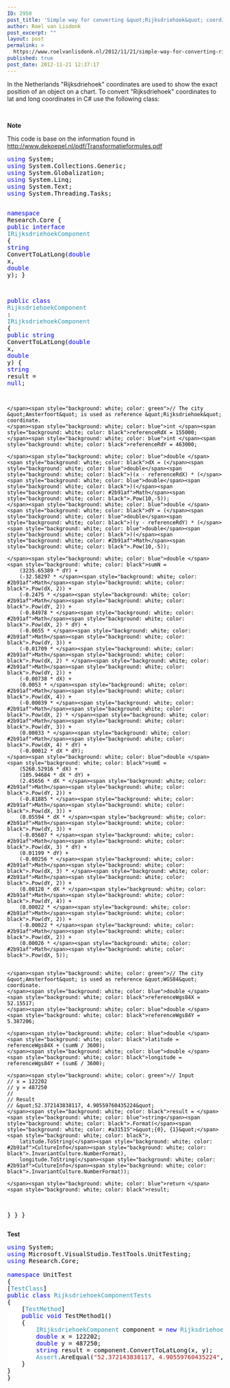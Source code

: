 ```yaml
---
ID: 2950
post_title: 'Simple way for converting &quot;Rijksdriehoek&quot; coordinates to lat and long (WGS84) in C#'
author: Roel van Lisdonk
post_excerpt: ""
layout: post
permalink: >
  https://www.roelvanlisdonk.nl/2012/11/21/simple-way-for-converting-rijksdriehoek-coordinates-to-lat-and-long-wgs84-in-c/
published: true
post_date: 2012-11-21 12:37:17
---
```

<p>In the Netherlands &quot;Rijksdriehoek&quot; coordinates are used to show the exact position of an object on a chart. To convert &quot;Rijksdriehoek&quot; coordinates to lat and long coordinates in C# use the following class:</p>  <p>&#160;</p>  <p><strong>Note</strong></p>  <p align="left">This code is base on the information found in&#160; <a title="http://www.dekoepel.nl/pdf/Transformatieformules.pdf" href="http://www.dekoepel.nl/pdf/Transformatieformules.pdf">http://www.dekoepel.nl/pdf/Transformatieformules.pdf</a></p>  <pre class="code"><span style="background: white; color: blue">using </span><span style="background: white; color: black">System;
</span><span style="background: white; color: blue">using </span><span style="background: white; color: black">System.Collections.Generic;
</span><span style="background: white; color: blue">using </span><span style="background: white; color: black">System.Globalization;
</span><span style="background: white; color: blue">using </span><span style="background: white; color: black">System.Linq;
</span><span style="background: white; color: blue">using </span><span style="background: white; color: black">System.Text;
</span><span style="background: white; color: blue">using </span><span style="background: white; color: black">System.Threading.Tasks;

</span><span style="background: white; color: blue">namespace </span><span style="background: white; color: black">Research.Core
{
</span><span style="background: white; color: blue">public interface </span><span style="background: white; color: #2b91af">IRijksdriehoekComponent
</span><span style="background: white; color: black">{
</span><span style="background: white; color: blue">string </span><span style="background: white; color: black">ConvertToLatLong(</span><span style="background: white; color: blue">double </span><span style="background: white; color: black">x, </span><span style="background: white; color: blue">double </span><span style="background: white; color: black">y);
}

</span><span style="background: white; color: blue">public class </span><span style="background: white; color: #2b91af">RijksdriehoekComponent </span><span style="background: white; color: black">: </span><span style="background: white; color: #2b91af">IRijksdriehoekComponent
</span><span style="background: white; color: black">{
</span><span style="background: white; color: blue">public string </span><span style="background: white; color: black">ConvertToLatLong(</span><span style="background: white; color: blue">double </span><span style="background: white; color: black">x, </span><span style="background: white; color: blue">double </span><span style="background: white; color: black">y)
{
    </span><span style="background: white; color: blue">string </span><span style="background: white; color: black">result = </span><span style="background: white; color: blue">null</span><span style="background: white; color: black">;

    </span><span style="background: white; color: green">// The city &quot;Amsterfoort&quot; is used as reference &quot;Rijksdriehoek&quot; coordinate.
    </span><span style="background: white; color: blue">int </span><span style="background: white; color: black">referenceRdX = 155000;
    </span><span style="background: white; color: blue">int </span><span style="background: white; color: black">referenceRdY = 463000;

    </span><span style="background: white; color: blue">double </span><span style="background: white; color: black">dX = (</span><span style="background: white; color: blue">double</span><span style="background: white; color: black">)(x - referenceRdX) * (</span><span style="background: white; color: blue">double</span><span style="background: white; color: black">)(</span><span style="background: white; color: #2b91af">Math</span><span style="background: white; color: black">.Pow(10,-5));
    </span><span style="background: white; color: blue">double </span><span style="background: white; color: black">dY = (</span><span style="background: white; color: blue">double</span><span style="background: white; color: black">)(y - referenceRdY) * (</span><span style="background: white; color: blue">double</span><span style="background: white; color: black">)(</span><span style="background: white; color: #2b91af">Math</span><span style="background: white; color: black">.Pow(10,-5));

    </span><span style="background: white; color: blue">double </span><span style="background: white; color: black">sumN = 
        (3235.65389 * dY) + 
        (-32.58297 * </span><span style="background: white; color: #2b91af">Math</span><span style="background: white; color: black">.Pow(dX, 2)) + 
        (-0.2475 * </span><span style="background: white; color: #2b91af">Math</span><span style="background: white; color: black">.Pow(dY, 2)) + 
        (-0.84978 * </span><span style="background: white; color: #2b91af">Math</span><span style="background: white; color: black">.Pow(dX, 2) * dY) + 
        (-0.0655 * </span><span style="background: white; color: #2b91af">Math</span><span style="background: white; color: black">.Pow(dY, 3)) + 
        (-0.01709 * </span><span style="background: white; color: #2b91af">Math</span><span style="background: white; color: black">.Pow(dX, 2) * </span><span style="background: white; color: #2b91af">Math</span><span style="background: white; color: black">.Pow(dY, 2)) + 
        (-0.00738 * dX) + 
        (0.0053 * </span><span style="background: white; color: #2b91af">Math</span><span style="background: white; color: black">.Pow(dX, 4)) + 
        (-0.00039 * </span><span style="background: white; color: #2b91af">Math</span><span style="background: white; color: black">.Pow(dX, 2) * </span><span style="background: white; color: #2b91af">Math</span><span style="background: white; color: black">.Pow(dY, 3)) + 
        (0.00033 * </span><span style="background: white; color: #2b91af">Math</span><span style="background: white; color: black">.Pow(dX, 4) * dY) + 
        (-0.00012 * dX * dY);
    </span><span style="background: white; color: blue">double </span><span style="background: white; color: black">sumE = 
        (5260.52916 * dX) + 
        (105.94684 * dX * dY) + 
        (2.45656 * dX * </span><span style="background: white; color: #2b91af">Math</span><span style="background: white; color: black">.Pow(dY, 2)) + 
        (-0.81885 * </span><span style="background: white; color: #2b91af">Math</span><span style="background: white; color: black">.Pow(dX, 3)) + 
        (0.05594 * dX * </span><span style="background: white; color: #2b91af">Math</span><span style="background: white; color: black">.Pow(dY, 3)) + 
        (-0.05607 * </span><span style="background: white; color: #2b91af">Math</span><span style="background: white; color: black">.Pow(dX, 3) * dY) + 
        (0.01199 * dY) + 
        (-0.00256 * </span><span style="background: white; color: #2b91af">Math</span><span style="background: white; color: black">.Pow(dX, 3) * </span><span style="background: white; color: #2b91af">Math</span><span style="background: white; color: black">.Pow(dY, 2)) + 
        (0.00128 * dX * </span><span style="background: white; color: #2b91af">Math</span><span style="background: white; color: black">.Pow(dY, 4)) + 
        (0.00022 * </span><span style="background: white; color: #2b91af">Math</span><span style="background: white; color: black">.Pow(dY, 2)) + 
        (-0.00022 * </span><span style="background: white; color: #2b91af">Math</span><span style="background: white; color: black">.Pow(dX, 2)) + 
        (0.00026 * </span><span style="background: white; color: #2b91af">Math</span><span style="background: white; color: black">.Pow(dX, 5));


    </span><span style="background: white; color: green">// The city &quot;Amsterfoort&quot; is used as reference &quot;WGS84&quot; coordinate.
    </span><span style="background: white; color: blue">double </span><span style="background: white; color: black">referenceWgs84X = 52.15517;
    </span><span style="background: white; color: blue">double </span><span style="background: white; color: black">referenceWgs84Y = 5.387206;

    </span><span style="background: white; color: blue">double </span><span style="background: white; color: black">latitude = referenceWgs84X + (sumN / 3600);
    </span><span style="background: white; color: blue">double </span><span style="background: white; color: black">longitude = referenceWgs84Y + (sumE / 3600);

    </span><span style="background: white; color: green">// Input
    // x = 122202
    // y = 487250
    //
    // Result
    // &quot;52.372143838117, 4.90559760435224&quot;
    </span><span style="background: white; color: black">result = </span><span style="background: white; color: blue">string</span><span style="background: white; color: black">.Format(</span><span style="background: white; color: #a31515">&quot;{0}, {1}&quot;</span><span style="background: white; color: black">, 
        latitude.ToString(</span><span style="background: white; color: #2b91af">CultureInfo</span><span style="background: white; color: black">.InvariantCulture.NumberFormat),
        longitude.ToString(</span><span style="background: white; color: #2b91af">CultureInfo</span><span style="background: white; color: black">.InvariantCulture.NumberFormat));

    </span><span style="background: white; color: blue">return </span><span style="background: white; color: black">result;
}
}
}
</span></pre>


<p><strong>Test</strong></p>

<pre class="code"><span style="background: white; color: blue">using </span><span style="background: white; color: black">System;
</span><span style="background: white; color: blue">using </span><span style="background: white; color: black">Microsoft.VisualStudio.TestTools.UnitTesting;
</span><span style="background: white; color: blue">using </span><span style="background: white; color: black">Research.Core;

</span><span style="background: white; color: blue">namespace </span><span style="background: white; color: black">UnitTest
{
[</span><span style="background: white; color: #2b91af">TestClass</span><span style="background: white; color: black">]
</span><span style="background: white; color: blue">public class </span><span style="background: white; color: #2b91af">RijksdriehoekComponentTests
</span><span style="background: white; color: black">{
    [</span><span style="background: white; color: #2b91af">TestMethod</span><span style="background: white; color: black">]
    </span><span style="background: white; color: blue">public void </span><span style="background: white; color: black">TestMethod1()
    {
        </span><span style="background: white; color: #2b91af">IRijksdriehoekComponent </span><span style="background: white; color: black">component = </span><span style="background: white; color: blue">new </span><span style="background: white; color: #2b91af">RijksdriehoekComponent</span><span style="background: white; color: black">();
        </span><span style="background: white; color: blue">double </span><span style="background: white; color: black">x = 122202;
        </span><span style="background: white; color: blue">double </span><span style="background: white; color: black">y = 487250;
        </span><span style="background: white; color: blue">string </span><span style="background: white; color: black">result = component.ConvertToLatLong(x, y);
        </span><span style="background: white; color: #2b91af">Assert</span><span style="background: white; color: black">.AreEqual(</span><span style="background: white; color: #a31515">&quot;52.372143838117, 4.90559760435224&quot;</span><span style="background: white; color: black">, result);
    }
}
}
</span></pre>